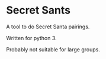 # Secret Sants

A tool to do Secret Santa pairings.

Written for python 3.

Probably not suitable for large groups.
